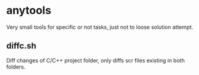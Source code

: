 # anytools
Very small tools for specific or not tasks, just not to loose solution attempt.

## diffc.sh
Diff changes of C/C++ project folder, only diffs scr files existing in both folders.
